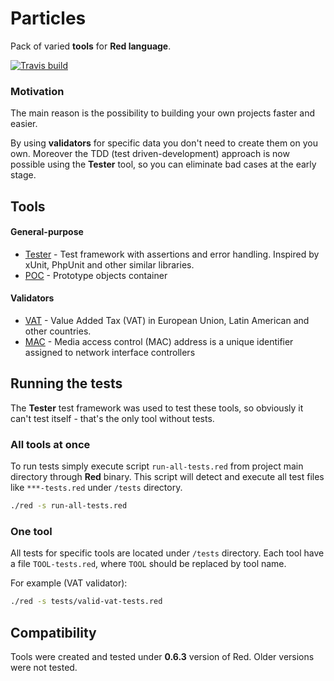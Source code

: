 # Particles

Pack of varied **tools** for **Red language**.

[![Travis build](https://travis-ci.org/koksyn/particles.svg?branch=master)](https://travis-ci.org/koksyn/particles)

### Motivation

The main reason is the possibility to building your own projects faster and easier.

By using **validators** for specific data you don't need to create them on you own. Moreover the TDD (test driven-development) approach is now possible using the **Tester** tool, so you can eliminate bad cases at the early stage. 

## Tools 

#### General-purpose

* [Tester](docs/tester.md) - Test framework with assertions and error handling. Inspired by xUnit, PhpUnit and other similar libraries.
* [POC](docs/poc.md) - Prototype objects container

#### Validators

* [VAT](docs/validators.md) - Value Added Tax (VAT) in European Union, Latin American and other countries.
* [MAC](docs/validators.md) - Media access control (MAC) address is a unique identifier assigned to network interface controllers

## Running the tests

The **Tester** test framework was used to test these tools, so obviously it can't test itself - that's the only tool without tests.

### All tools at once

To run tests simply execute script `run-all-tests.red` from project main directory through **Red** binary.
This script will detect and execute all test files like `***-tests.red` under `/tests` directory.

```bash
./red -s run-all-tests.red
```

### One tool

All tests for specific tools are located under `/tests` directory.
Each tool have a file `TOOL-tests.red`, where `TOOL` should be replaced by tool name.

For example (VAT validator):
 
```bash
./red -s tests/valid-vat-tests.red
```

## Compatibility

Tools were created and tested under **0.6.3** version of Red. Older versions were not tested.
